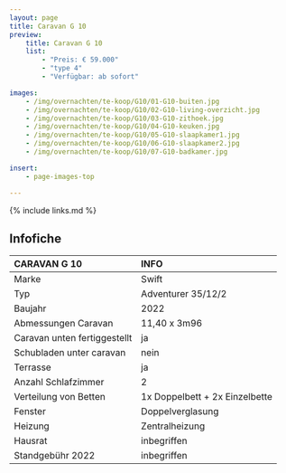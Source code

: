 ```yaml
---
layout: page
title: Caravan G 10
preview:
    title: Caravan G 10
    list:
        - "Preis: € 59.000"
        - "type 4"
        - "Verfügbar: ab sofort"

images:
    - /img/overnachten/te-koop/G10/01-G10-buiten.jpg
    - /img/overnachten/te-koop/G10/02-G10-living-overzicht.jpg
    - /img/overnachten/te-koop/G10/03-G10-zithoek.jpg
    - /img/overnachten/te-koop/G10/04-G10-keuken.jpg
    - /img/overnachten/te-koop/G10/05-G10-slaapkamer1.jpg
    - /img/overnachten/te-koop/G10/06-G10-slaapkamer2.jpg
    - /img/overnachten/te-koop/G10/07-G10-badkamer.jpg

insert:
    - page-images-top

---
```


{% include links.md %}

## Infofiche

CARAVAN G 10                | INFO        |
:---------------------------|:------------|
Marke                       |Swift
Typ                         |Adventurer 35/12/2
Baujahr                     |2022
Abmessungen Caravan         |11,40 x 3m96
Caravan unten fertiggestellt|ja
Schubladen unter caravan    |nein
Terrasse                    |ja
Anzahl Schlafzimmer         |2
Verteilung von Betten       |1x Doppelbett + 2x Einzelbette
Fenster                     |Doppelverglasung
Heizung                     |Zentralheizung
Hausrat                     |inbegriffen
Standgebühr 2022            |inbegriffen
